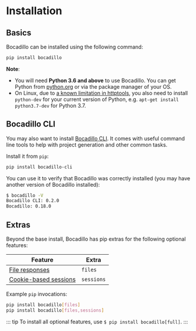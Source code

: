 # Installation

## Basics

Bocadillo can be installed using the following command:

```bash
pip install bocadillo
```

**Note**:

- You will need **Python 3.6 and above** to use Bocadillo. You can get Python from [python.org](https://www.python.org/downloads/) or via the package manager of your OS.
- On Linux, due to [a known limitation in httptools](https://github.com/MagicStack/httptools/issues/33), you also need to install `python-dev` for your current version of Python, e.g. `apt-get install python3.7-dev` for Python 3.7.

## Bocadillo CLI

You may also want to install [Bocadillo CLI](https://github.com/bocadilloproject/bocadillo-cli). It comes with useful command line tools to help with project generation and other common tasks.

Install it from `pip`:

```bash
pip install bocadillo-cli
```

You can use it to verify that Bocadillo was correctly installed (you may have another version of Bocadillo installed):

```bash
$ bocadillo -V
Bocadillo CLI: 0.2.0
Bocadillo: 0.18.0
```

## Extras <Badge text="Advanced" type="warning"/>

Beyond the base install, Bocadillo has pip extras for the following optional features:

| Feature                 | Extra      |
| ----------------------- | ---------- |
| [File responses]        | `files`    |
| [Cookie-based sessions] | `sessions` |

[file responses]: /guide/responses.md#file-responses
[cookie-based sessions]: /guide/sessions.md

Example `pip` invocations:

```bash
pip install bocadillo[files]
pip install bocadillo[files,sessions]
```

::: tip
To install all optional features, use `$ pip install bocadillo[full]`.
:::
